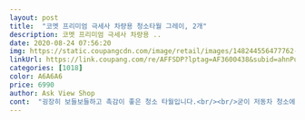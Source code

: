 ```yaml
---
layout: post 
title:  "코멧 프리미엄 극세사 차량용 청소타월 그레이, 2개" 
description: 코멧 프리미엄 극세사 차량용 ..
date: 2020-08-24 07:56:20 
img: https://static.coupangcdn.com/image/retail/images/148244556477762-88c898d5-9512-4d95-9182-1de85f8cd8dd.JPG 
linkUrl: https://link.coupang.com/re/AFFSDP?lptag=AF3600438&subid=ahnPublicAsk&pageKey=1626208844&itemId=2774239138&vendorItemId=70764042132&traceid=V0-113-ff98c3ab55b04267 
categories: [1018] 
color: A6A6A6 
price: 6990 
author: Ask View Shop 
cont:  "굉장히 보들보들하고 촉감이 좋은 청소 타월입니다.<br/><br/>굳이 저동차 청소에만 쓰지 않아도 유리나 모니터 청소에도 제격입니다.<br/><br/>덕분에 모니터가 너무 깨끗해졌어요!<br/>많이 움직여봐야 2번 정도 하니 잔여 물기 없이 싹 닦여요.<br/><br/>물 흡수 하고 천 만져봤는데, 물기를 빠르게 흡수 해서 그런지<br/>물 흡수력과 유리에 얼마나 물기가 남아 있는지, 먼지는 얼마나 제가 하는지 해봤어요.<br/><br/>물기 남는거 없이 한방에 쏵 흡수!<br/>보통 타올로 하면 타올 먼지가 창문에 달라 붙어서 더 지저분 하지는데, 이건 타올 먼지 남는거 없이 깔끔하게 닦입니다.<br/><br/>비가 오는 관계상 집 창문에 해봤어요<br/>비포 사진 보시면 손자국이 여기저기 더럽게 나있는데<br/>사이즈는 한손으로 쥐고 사용하기에 딱 좋구요,<br/>살짝 물기 닦아봤는데 물 잘먹네요♥️<br/>성인 여자 손을 대고 찍은 사진 보시면 어느정도 크기인지 감이 오실거에요.<br/><br/>싸이즈 넉넉하고 물 흡수를 너무 잘해서 강아지 타올로 쓸까 살짝 고민 했어요<br/>싸이즈 넉넉해서 한장으로 청소 끝낼수 있을꺼 같아요.<br/><br/>아빠가 손세차를 좋아하시는데 아빠에게 선물해 드리려구요 ㅎㅎ<br/>우선 싸이즈 먼저 보시면 여자 키 허리에서 부터 발목까지 내려와요.<br/> ( 담요로 써도 될 정도의 길이 입니다)<br/>이 제품으로 닦으니 쉽게 사라지네요.<br/><br/>제 노트북 모니터부터 닦아 보았습니다.<br/><br/>차량용으로 사용해보기 전에 안경 닦이로는 깨끗해지지 않던<br/>처음에 정말 담요로 써야하는거 아닌가 싶을정도로 너무너무 부드러워요!!!<br/>천 마무리도 잘 되어있네요 !<br/>천이 눅눅한 느낌도 다른 수건에 비해 덜 했습니다.<br/><br/>크기는  너무너무 넉넉해서 좋아요!<br/>" 
---
```

